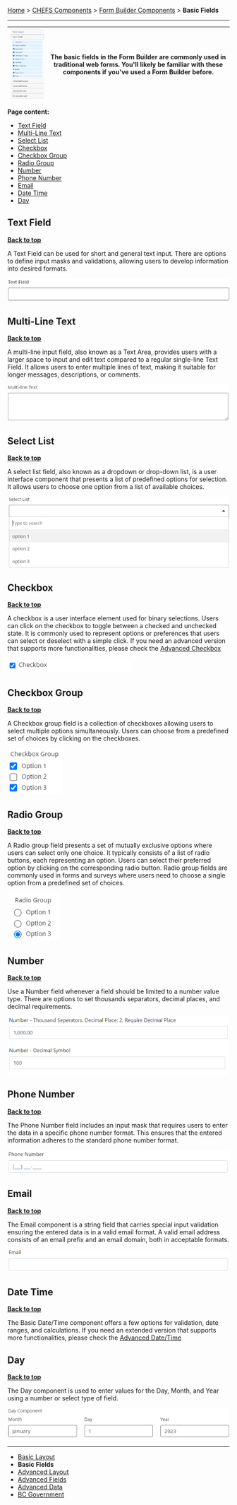 [Home](index) > [CHEFS Components](CHEFS-Components) > [Form Builder Components](Form-Builder-Components) > **Basic Fields**
***

| ![image](images/basic-fields.png) | The basic fields in the Form Builder are commonly used in traditional web forms. You'll likely be familiar with these components if you've used a Form Builder before.  |
|----------|----------|

**Page content:**

* [Text Field](#text-field)
* [Multi-Line Text](#multi-line-text)
* [Select List](#select-list)
* [Checkbox](#checkbox)
* [Checkbox Group](#checkbox-group)
* [Radio Group](#radio-group)
* [Number](#number)
* [Phone Number](#phone-number)
* [Email](#email)
* [Date Time](#date-time)
* [Day](#day)

## Text Field
**[Back to top](#top)**

 A Text Field can be used for short and general text input. There are options to define input masks and validations, allowing users to develop information into desired formats.

![image](images/basic-text.png)

## Multi-Line Text 
**[Back to top](#top)**

A multi-line input field, also known as a Text Area, provides users with a larger space to input and edit text compared to a regular single-line Text Field. It allows users to enter multiple lines of text, making it suitable for longer messages, descriptions, or comments.

![image](images/basic-multi-text.png)


## Select List
**[Back to top](#top)**

A select list field, also known as a dropdown or drop-down list, is a user interface component that presents a list of predefined options for selection. It allows users to choose one option from a list of available choices.

![image](images/basic-select-list.png)


## Checkbox
**[Back to top](#top)**

A checkbox is a user interface element used for binary selections. Users can click on the checkbox to toggle between a checked and unchecked state. It is commonly used to represent options or preferences that users can select or deselect with a simple click.  If you need an advanced version that supports more functionalities, please check the [Advanced Checkbox](https://github.com/bcgov/common-hosted-form-service/wiki/Advanced-Fields#checkbox)

![image](images/basic-checkbox.png)


## Checkbox Group
**[Back to top](#top)**

A Checkbox group field is a collection of checkboxes allowing users to select multiple options simultaneously. Users can choose from a predefined set of choices by clicking on the checkboxes.

![image](images/basic-checkbox-group.png)


## Radio Group
**[Back to top](#top)**

A Radio group field presents a set of mutually exclusive options where users can select only one choice. It typically consists of a list of radio buttons, each representing an option. Users can select their preferred option by clicking on the corresponding radio button. Radio group fields are commonly used in forms and surveys where users need to choose a single option from a predefined set of choices.

![image](images/basic-radio-group.png)


## Number
**[Back to top](#top)**

Use a Number field whenever a field should be limited to a number value type. There are options to set thousands separators,  decimal places, and decimal requirements.

![image](images/basic-number.png)


## Phone Number
**[Back to top](#top)**

The Phone Number field includes an input mask that requires users to enter the data in a specific phone number format. This ensures that the entered information adheres to the standard phone number format.

![image](images/basic-phone-number.png)


## Email
**[Back to top](#top)**

The Email component is a string field that carries special input validation ensuring the entered data is in a valid email format. A valid email address consists of an email prefix and an email domain, both in acceptable formats.

![image](images/basic-email.png)


## Date Time
**[Back to top](#top)**

The Basic Date/Time component offers a few options for validation, date ranges, and calculations. If you need an extended version that supports more functionalities, please check the [Advanced Date/Time](Advanced-Fields#date-time)
 

## Day
**[Back to top](#top)**

The Day component is used to enter values for the Day, Month, and Year using a number or select type of field.

![image](images/basic-day.png)

***

- [Basic Layout](Basic-Layout) 
- **Basic Fields**
- [Advanced Layout](Advanced-Layout) 
- [Advanced Fields](Advanced-Fields) 
- [Advanced Data](Advanced-Data)
- [BC Government](BC-Government)
